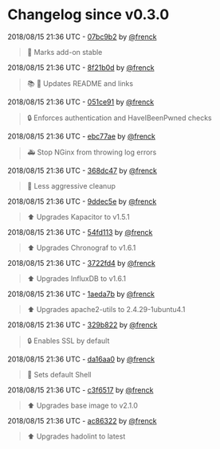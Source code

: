# Changelog since v0.3.0

2018/08/15 21:36 UTC - [07bc9b2](https://github.com/hassio-addons/addon-influxdb/commit/07bc9b265a2fea0ee13af26e1f9a23b912f048d4) by [@frenck](https://github.com/frenck)
> :tada: Marks add-on stable 

2018/08/15 21:36 UTC - [8f21b0d](https://github.com/hassio-addons/addon-influxdb/commit/8f21b0df6f9446e24ac46dde475568e7a72a0e1b) by [@frenck](https://github.com/frenck)
> :books: :shirt: Updates README and links 

2018/08/15 21:36 UTC - [051ce91](https://github.com/hassio-addons/addon-influxdb/commit/051ce912989aab74256b9bf2a2a029a2d48329ed) by [@frenck](https://github.com/frenck)
> :lock: Enforces authentication and HaveIBeenPwned checks 

2018/08/15 21:36 UTC - [ebc77ae](https://github.com/hassio-addons/addon-influxdb/commit/ebc77ae685fe6ad8337fc3b759d6d05b1c2cc7ce) by [@frenck](https://github.com/frenck)
> :ambulance: Stop NGinx from throwing log errors 

2018/08/15 21:36 UTC - [368dc47](https://github.com/hassio-addons/addon-influxdb/commit/368dc478f0782e0bd213bf218c26613e6b7f4616) by [@frenck](https://github.com/frenck)
> :rocket: Less aggressive cleanup 

2018/08/15 21:36 UTC - [9ddec5e](https://github.com/hassio-addons/addon-influxdb/commit/9ddec5eb5ad954abc114beeebba60f34c40f472c) by [@frenck](https://github.com/frenck)
> :arrow_up: Upgrades Kapacitor to v1.5.1 

2018/08/15 21:36 UTC - [54fd113](https://github.com/hassio-addons/addon-influxdb/commit/54fd1134cabaf5011c2c22c3d988c2bc844f69e1) by [@frenck](https://github.com/frenck)
> :arrow_up: Upgrades Chronograf to v1.6.1 

2018/08/15 21:36 UTC - [3722fd4](https://github.com/hassio-addons/addon-influxdb/commit/3722fd404d275e0854f907a07850dcbcbbfd4647) by [@frenck](https://github.com/frenck)
> :arrow_up: Upgrades InfluxDB to v1.6.1 

2018/08/15 21:36 UTC - [1aeda7b](https://github.com/hassio-addons/addon-influxdb/commit/1aeda7b5479d73786efbc55a59d8f351c7376f89) by [@frenck](https://github.com/frenck)
> :arrow_up: Upgrades apache2-utils to 2.4.29-1ubuntu4.1 

2018/08/15 21:36 UTC - [329b822](https://github.com/hassio-addons/addon-influxdb/commit/329b8226b706a4c2027a0db6c38048fe575e8fdf) by [@frenck](https://github.com/frenck)
> :lock: Enables SSL by default 

2018/08/15 21:36 UTC - [da16aa0](https://github.com/hassio-addons/addon-influxdb/commit/da16aa06d2a11c86a2ba39844ab95d39e7cfea18) by [@frenck](https://github.com/frenck)
> :whale: Sets default Shell 

2018/08/15 21:36 UTC - [c3f6517](https://github.com/hassio-addons/addon-influxdb/commit/c3f651791fe6b7fdee4c4967a814bc3930c265ed) by [@frenck](https://github.com/frenck)
> :arrow_up: Upgrades base image to v2.1.0 

2018/08/15 21:36 UTC - [ac86322](https://github.com/hassio-addons/addon-influxdb/commit/ac863224862b82ad9e9e95515db7a0b3fcbb2761) by [@frenck](https://github.com/frenck)
> :arrow_up: Upgrades hadolint to latest 

